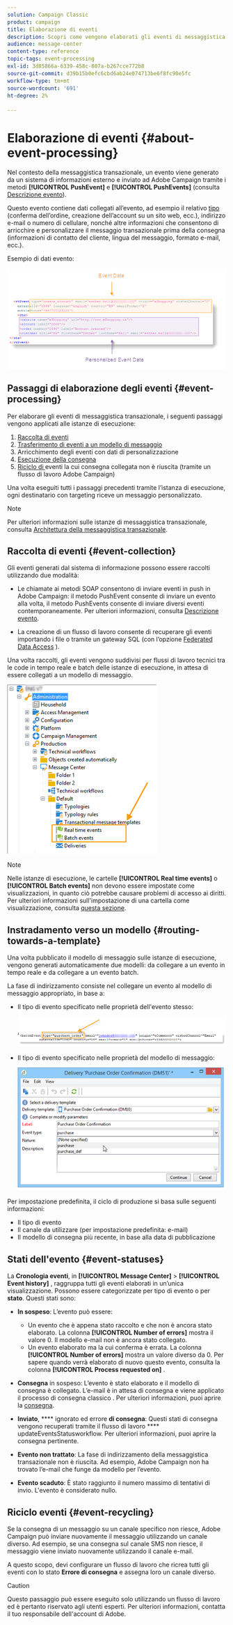 ```yaml
---
solution: Campaign Classic
product: campaign
title: Elaborazione di eventi
description: Scopri come vengono elaborati gli eventi di messaggistica transazionale in Adobe Campaign Classic.
audience: message-center
content-type: reference
topic-tags: event-processing
exl-id: 3d85866a-6339-458c-807a-b267cce772b8
source-git-commit: d39b15b0efc6cbd6ab24e074713be6f8fc90e5fc
workflow-type: tm+mt
source-wordcount: '691'
ht-degree: 2%

---
```


# Elaborazione di eventi {#about-event-processing}

Nel contesto della messaggistica transazionale, un evento viene generato da un sistema di informazioni esterno e inviato ad Adobe Campaign tramite i metodi **[!UICONTROL PushEvent]** e **[!UICONTROL PushEvents]** (consulta [Descrizione evento](../../message-center/using/event-description.md)).

Questo evento contiene dati collegati all’evento, ad esempio il relativo [tipo](../../message-center/using/creating-event-types.md) (conferma dell’ordine, creazione dell’account su un sito web, ecc.), indirizzo e-mail o numero di cellulare, nonché altre informazioni che consentono di arricchire e personalizzare il messaggio transazionale prima della consegna (informazioni di contatto del cliente, lingua del messaggio, formato e-mail, ecc.).

Esempio di dati evento:

![](assets/messagecenter_events_request_001.png)
## Passaggi di elaborazione degli eventi {#event-processing}

Per elaborare gli eventi di messaggistica transazionale, i seguenti passaggi vengono applicati alle istanze di esecuzione:

1. [Raccolta di eventi](#event-collection)
1. [Trasferimento di eventi a un modello di messaggio](#routing-towards-a-template)
1. Arricchimento degli eventi con dati di personalizzazione
1. [Esecuzione della consegna](../../message-center/using/delivery-execution.md)
1. [Riciclo di ](#event-recycling) eventi la cui consegna collegata non è riuscita (tramite un flusso di lavoro Adobe Campaign)

Una volta eseguiti tutti i passaggi precedenti tramite l’istanza di esecuzione, ogni destinatario con targeting riceve un messaggio personalizzato.

>[!NOTE]
>
>Per ulteriori informazioni sulle istanze di messaggistica transazionale, consulta [Architettura della messaggistica transazionale](../../message-center/using/transactional-messaging-architecture.md).


## Raccolta di eventi {#event-collection}

Gli eventi generati dal sistema di informazione possono essere raccolti utilizzando due modalità:

* Le chiamate ai metodi SOAP consentono di inviare eventi in push in Adobe Campaign: il metodo PushEvent consente di inviare un evento alla volta, il metodo PushEvents consente di inviare diversi eventi contemporaneamente. Per ulteriori informazioni, consulta [Descrizione evento](../../message-center/using/event-description.md).

* La creazione di un flusso di lavoro consente di recuperare gli eventi importando i file o tramite un gateway SQL (con l’opzione [Federated Data Access](../../installation/using/about-fda.md) ).

Una volta raccolti, gli eventi vengono suddivisi per flussi di lavoro tecnici tra le code in tempo reale e batch delle istanze di esecuzione, in attesa di essere collegati a un modello di messaggio.

![](assets/messagecenter_events_queues_001.png)

>[!NOTE]
>
>Nelle istanze di esecuzione, le cartelle **[!UICONTROL Real time events]** o **[!UICONTROL Batch events]** non devono essere impostate come visualizzazioni, in quanto ciò potrebbe causare problemi di accesso ai diritti. Per ulteriori informazioni sull&#39;impostazione di una cartella come visualizzazione, consulta [questa sezione](../../platform/using/access-management-folders.md).

## Instradamento verso un modello {#routing-towards-a-template}

Una volta pubblicato il modello di messaggio sulle istanze di esecuzione, vengono generati automaticamente due modelli: da collegare a un evento in tempo reale e da collegare a un evento batch.

La fase di indirizzamento consiste nel collegare un evento al modello di messaggio appropriato, in base a:

* Il tipo di evento specificato nelle proprietà dell&#39;evento stesso:

   ![](assets/messagecenter_event_type_001.png)

* Il tipo di evento specificato nelle proprietà del modello di messaggio:

   ![](assets/messagecenter_event_type_002.png)

Per impostazione predefinita, il ciclo di produzione si basa sulle seguenti informazioni:

* Il tipo di evento
* Il canale da utilizzare (per impostazione predefinita: e-mail)
* Il modello di consegna più recente, in base alla data di pubblicazione

## Stati dell&#39;evento {#event-statuses}

La **Cronologia eventi**, in **[!UICONTROL Message Center]** > **[!UICONTROL Event history]** , raggruppa tutti gli eventi elaborati in un’unica visualizzazione. Possono essere categorizzate per tipo di evento o per **stato**. Questi stati sono:

* **In sospeso**: L’evento può essere:

   * Un evento che è appena stato raccolto e che non è ancora stato elaborato. La colonna **[!UICONTROL Number of errors]** mostra il valore 0. Il modello e-mail non è ancora stato collegato.
   * Un evento elaborato ma la cui conferma è errata. La colonna **[!UICONTROL Number of errors]** mostra un valore diverso da 0. Per sapere quando verrà elaborato di nuovo questo evento, consulta la colonna **[!UICONTROL Process requested on]** .

* **Consegna** in sospeso: L’evento è stato elaborato e il modello di consegna è collegato. L’e-mail è in attesa di consegna e viene applicato il processo di consegna classico . Per ulteriori informazioni, puoi aprire la [consegna](../../delivery/using/about-message-tracking.md).
* **Inviato**,  **** ignorato ed errore  **di consegna**: Questi stati di consegna vengono recuperati tramite il flusso di lavoro  **** updateEventsStatusworkflow. Per ulteriori informazioni, puoi aprire la consegna pertinente.
* **Evento non trattato**: La fase di indirizzamento della messaggistica transazionale non è riuscita. Ad esempio, Adobe Campaign non ha trovato l’e-mail che funge da modello per l’evento.
* **Evento scaduto**: È stato raggiunto il numero massimo di tentativi di invio. L&#39;evento è considerato nullo.

## Riciclo eventi {#event-recycling}

Se la consegna di un messaggio su un canale specifico non riesce, Adobe Campaign può inviare nuovamente il messaggio utilizzando un canale diverso. Ad esempio, se una consegna sul canale SMS non riesce, il messaggio viene inviato nuovamente utilizzando il canale e-mail.

A questo scopo, devi configurare un flusso di lavoro che ricrea tutti gli eventi con lo stato **Errore di consegna** e assegna loro un canale diverso.

>[!CAUTION]
>
>Questo passaggio può essere eseguito solo utilizzando un flusso di lavoro ed è pertanto riservato agli utenti esperti. Per ulteriori informazioni, contatta il tuo responsabile dell&#39;account di Adobe.